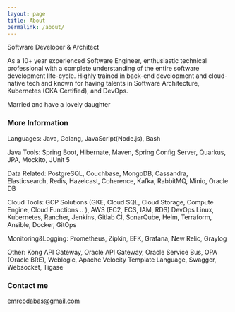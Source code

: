 ```yaml
---
layout: page
title: About
permalink: /about/
---
```


Software Developer & Architect 


As a 10+ year experienced Software Engineer, enthusiastic technical professional with a complete understanding of the entire software development life-cycle. Highly trained in back-end development and cloud-native tech and known for having talents in Software Architecture, Kubernetes (CKA Certified), and DevOps.

Married and have a lovely daughter




### More Information

Languages: Java, Golang, JavaScript(Node.js), Bash

Java Tools: Spring Boot, Hibernate, Maven, Spring Config Server, Quarkus, JPA, Mockito, JUnit 5

Data Related: PostgreSQL, Couchbase, MongoDB, Cassandra, Elasticsearch, Redis, Hazelcast, Coherence, Kafka, RabbitMQ, Minio, Oracle DB

Cloud Tools: GCP Solutions (GKE, Cloud SQL, Cloud Storage, Compute Engine, Cloud Functions .. ), AWS (EC2, ECS, IAM, RDS) DevOps Linux, Kubernetes, Rancher, Jenkins, Gitlab CI, SonarQube, Helm, Terraform, Ansible, Docker, GitOps 

Monitoring&Logging: Prometheus, Zipkin, EFK, Grafana, New Relic, Graylog

Other: Kong API Gateway, Oracle API Gateway, Oracle Service Bus, OPA (Oracle BRE), Weblogic, Apache Velocity Template Language, Swagger, Websocket, Tigase

### Contact me

[emreodabas@gmail.com](mailto:email@domain.com)